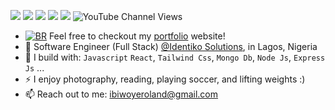 [<img src="https://img.shields.io/badge/github-%2312100E.svg?&style=for-the-badge&logo=github&logoColor=white&color=black" />](https://github.com/rolandaayo)
[<img src="https://img.shields.io/badge/gitlab-%2312100E.svg?&style=for-the-badge&logo=gitlab&logoColor=white&color=9b51e0" />](https://github.com/rolandaayo)
[<img src="https://img.shields.io/badge/instagram-%2312100E.svg?&style=for-the-badge&logo=instagram&color=405DE6" />](https://instagram.com/rolandaayo)
[<img src="https://img.shields.io/badge/linkedin-%230077B5.svg?&style=for-the-badge&logo=linkedin&logoColor=white" />](https://www.linkedin.com/in/roland-ibiwoye/)
[<img src="https://img.shields.io/badge/youtube-%230077B5.svg?&style=for-the-badge&logo=youtube&logoColor=white&color=FF0000" />](https://www.youtube.com/channel/UCCIFp-Se_xjfYc94H04oK7Q)
![YouTube Channel Views](https://img.shields.io/youtube/channel/views/UCCIFp-Se_xjfYc94H04oK7Q)

- [![BR](https://b-r.io/logo/favicon-16x16.png)](https://rolandayo.vercel.app/)
  Feel free to checkout my [portfolio](https://rolandayo.vercel.app/) website!
- 🏢 Software Engineer (Full Stack) [@Identiko Solutions](https://www.rolandayo.vercel.app/), in Lagos, Nigeria
- 🧰 I build with: `Javascript` `React`, `Tailwind Css`, `Mongo Db`, `Node Js`, `Express Js` ...
- ⚡ I enjoy photography, reading, playing soccer, and lifting weights :)
- 📫 Reach out to me: ibiwoyeroland@gmail.com
